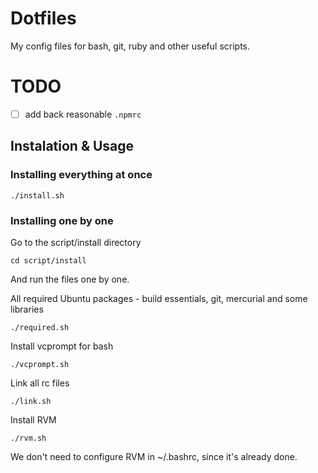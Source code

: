 # Dotfiles

My config files for bash, git, ruby and other useful scripts.

# TODO

- [ ] add back reasonable `.npmrc`

## Instalation & Usage

### Installing everything at once

    ./install.sh

### Installing one by one

Go to the script/install directory

    cd script/install

And run the files one by one.

All required Ubuntu packages - build essentials, git, mercurial and some libraries

    ./required.sh

Install vcprompt for bash

    ./vcprompt.sh

Link all rc files

    ./link.sh

Install RVM

    ./rvm.sh

We don't need to configure RVM in ~/.bashrc, since it's already done.

